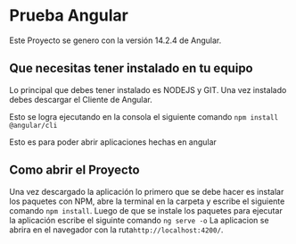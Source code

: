 # Prueba Angular

Este Proyecto se genero con la versión 14.2.4 de Angular.

## Que necesitas tener instalado en tu equipo

Lo principal que debes tener instalado es NODEJS y GIT.
Una vez instalado debes descargar el Cliente de Angular.

Esto se logra ejecutando en la consola el siguiente comando `npm install @angular/cli`

Esto es para poder abrir aplicaciones hechas en angular

## Como abrir el Proyecto

Una vez descargado la aplicación lo primero que se debe hacer es instalar los paquetes con NPM, abre la terminal en la carpeta y escribe el siguiente comando `npm install`. Luego de que se instale los paquetes para ejecutar la aplicación escribe el siguinte comando `ng serve -o` La aplicacion se abrira en el navegador con la ruta`http://localhost:4200/`.
